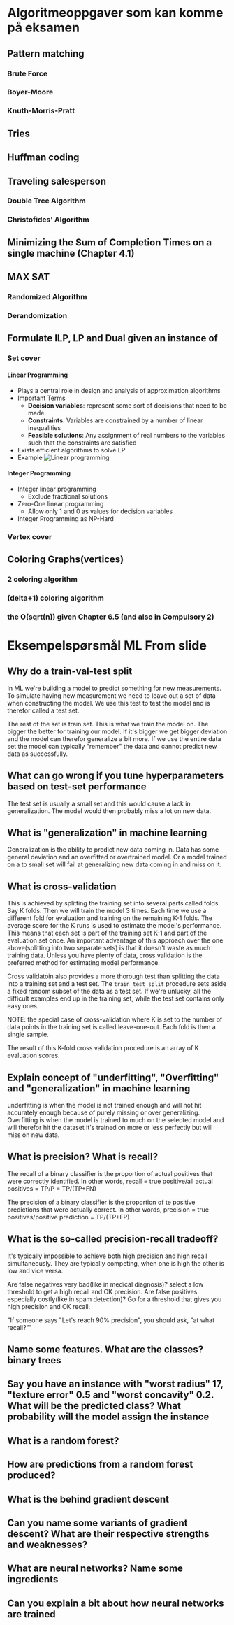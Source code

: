 # Algoritmeoppgaver som kan komme på eksamen

## Pattern matching
### Brute Force
### Boyer-Moore
### Knuth-Morris-Pratt
## Tries
## Huffman coding
## Traveling salesperson
### Double Tree Algorithm
### Christofides' Algorithm
## Minimizing the Sum of Completion Times on a single machine (Chapter 4.1)
## MAX SAT
### Randomized Algorithm
### Derandomization
## Formulate ILP, LP and Dual given an instance of
### Set cover
#### Linear Programming
* Plays a central role in design and analysis of approximation algorithms
* Important Terms
    * **Decision variables**: represent some sort of decisions that need to be made
    * **Constraints**: Variables are constrained by a number of linear inequalities  
    * **Feasible solutions**: Any assignment of real numbers to the variables such that the constraints are satisfied
* Exists efficient algorithms to solve LP 
* Example
![Linear programming](res/LPex.png)
#### Integer Programming

* Integer linear programming
    * Exclude fractional solutions
* Zero-One linear programming
    * Allow only 1 and 0 as values for decision variables
* Integer Programming as NP-Hard 
### Vertex cover

## Coloring Graphs(vertices)

### 2 coloring algorithm

### (delta+1) coloring algorithm

### the O(sqrt(n)) given Chapter 6.5 (and also in Compulsory 2)

# Eksempelspørsmål ML From slide

## Why do a train-val-test split
In  ML we're building a model to predict something for new measurements. To simulate having new measurement we need to 
leave out  a set of data when constructing the model. We use this test to test the model and is therefor called a test set.

The rest of the set is train set. This is what we train the model on. The bigger the better for training our model. 
If it's bigger we get bigger deviation and the model can therefor generalize a bit more. If we use the entire data set 
the model can typically "remember" the data and cannot predict new data as successfully.
 

## What can go wrong if you tune hyperparameters based on test-set performance
The test set is usually a small set and this would cause a lack in generalization. The model would then probably miss a 
lot on new data.

## What is "generalization" in machine learning
Generalization is the ability to predict new data coming in. Data has some general deviation and an overfitted or 
overtrained model. Or a model trained on a to small set will fail at generalizing new data coming in and miss on it.
 
## What is cross-validation
This is achieved by splitting the training set into several parts called folds. Say K folds. Then we will train the 
model 3 times. Each time we use a different fold for evaluation and training on the remaining K-1 folds. The average 
score for the K runs is used to estimate the model's performance. This means that each set is part of the training set 
K-1 and part of the evaluation set once. An important advantage of this approach over the one above(splitting into two 
separate sets) is that it doesn't waste as much training data. Unless you have plenty of data, cross validation is the 
preferred method for estimating model performance.

Cross validatoin also provides a more thorough test than splitting the data into a training set and a test set. The 
```train_test_split``` procedure sets aside a fixed random subset of the data as a test set. If we're unlucky, all the 
difficult examples end up in the training set, while the test set contains only easy ones.

NOTE: the special case of cross-validation where K is set to the number of data points in the training set is called 
leave-one-out. Each fold is then a single sample.

The result of this K-fold cross validation procedure is an array of K evaluation scores.    

## Explain concept of "underfitting", "Overfitting" and "generalization" in machine learning
underfitting is when the model is not trained enough and will not hit accurately enough because of purely missing or 
over generalizing. Overfitting is when the model is trained to much on the selected model and will therefor hit the 
dataset it's trained on more or less perfectly but will miss on new data. 

## What is precision? What is recall?
The recall of a binary classifier is the proportion of actual positives that were correctly identified. In other words, 
recall = true positive/all actual positives = TP/P = TP/(TP+FN)

The precision of a binary classifier is the proportion of te positive predictions that were actually correct. In other 
words, precision = true positives/positive prediction = TP/(TP+FP)

## What is the so-called precision-recall tradeoff?
It's typically impossible to achieve both high precision and high recall simultaneously. They are typically competing, 
when one is high the other is low and vice versa.

Are false negatives very bad(like in medical diagnosis)? select a low threshold to get a high recall and OK precision. 
Are false positives especially costly(like in spam detection)? Go for a threshold that gives you high precision and OK recall. 

"If someone says "Let's reach 90% precision", you should ask, "at what recall?""

## Name some features. What are the classes? binary trees


## Say you have an instance with "worst radius" 17, "texture error" 0.5 and "worst concavity" 0.2. What will be the predicted class? What probability will the model assign the instance


## What is a random forest?


## How are predictions from a random forest produced?


## What is the behind gradient descent


## Can you name some variants of gradient descent? What are their respective strengths and weaknesses?


## What are neural networks? Name some ingredients


## Can you explain a bit about how neural networks are trained
